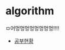# algorithm
ㅁ어멍멍멍멍멍멍멍멍!!!!

- [공부현황](https://github.com/rbdus0715/algorithm/blob/main/study/study_readme.md)
